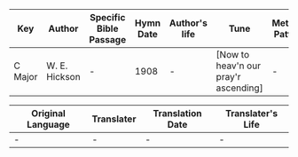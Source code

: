 Key | Author   | Specific Bible Passage     |Hymn Date |Author's life |Tune |Metrical Pattern   |Composer/Source
-- | --------- | ---------------------------|----------|--------------|-----|-------------------|-------------  
C Major |W. E. Hickson |- |1908 |- |[Now to heav'n our pray'r ascending] |- |Wm. B. Bradbury

Original Language | Translater | Translation Date   | Translater's Life  
----------------- | --------- | --------------------|-------------     
\- |- |- |-
